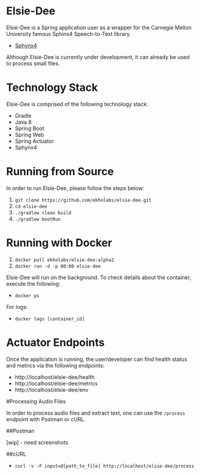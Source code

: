 # Elsie-Dee

Elsie-Dee is a Spring application user as a wrapper for the Carnegie Mellon University famous Sphinx4 Speech-to-Text library.

* [Sphynx4](https://github.com/cmusphinx/sphinx4)

Although Elsie-Dee is currently under development, it can already be used to process small files.

# Technology Stack

Elsie-Dee is comprised of the following technology stack:

* Gradle
* Java 8
* Spring Boot
* Spring Web
* Spring Actuator
* Sphynx4

# Running from Source

In order to run Elsie-Dee, please follow the steps below:

1. ```git clone https://github.com/ekholabs/elsie-dee.git```
2. ```cd elsie-dee```
3. ```./gradlew clean build```
4. ```./gradlew bootRun```

# Running with Docker

1. ```docker pull ekholabs/elsie-dee:alpha2```
2. ```docker run -d -p 80:80 elsie-dee```

Elsie-Dee will run on the background. To check details about the container, execute the following:

* ```docker ps```

For logs:

* ```docker logs [container_id]```

# Actuator Endpoints

Once the application is running, the user/developer can find health status and metrics via the following endpoints:

* http://localhost/elsie-dee/health
* http://localhost/elsie-dee/metrics
* http://localhost/elsie-dee/env

#Processing Audio Files

In order to process audio files and extract text, one can use the ```/process``` endpoint with Postman or cURL.

##Postman

[wip] - need screenshots

##cURL

* ```curl -v -F input=@[path_to_file] http://localhost/elsie-dee/process```